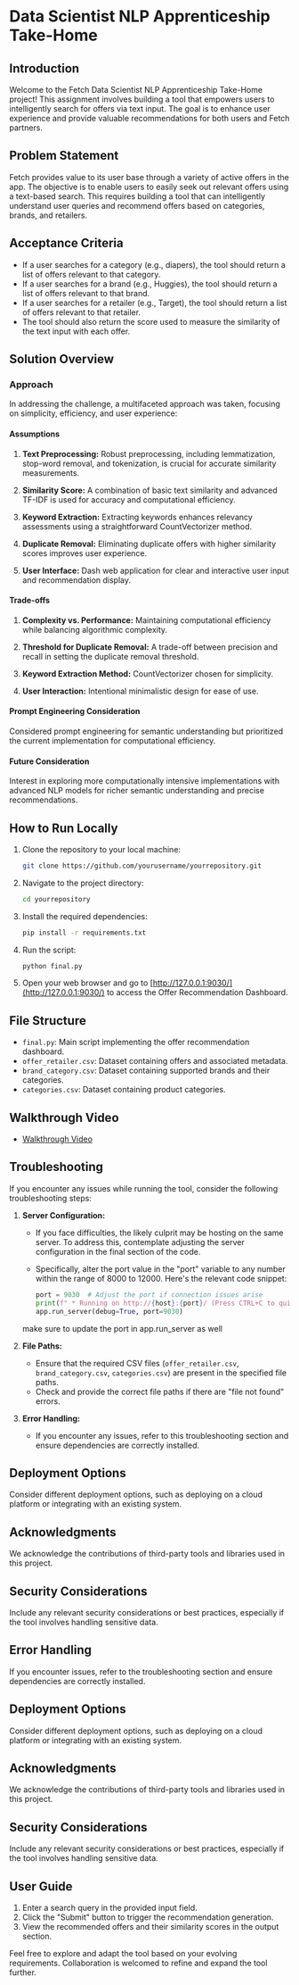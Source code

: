 # Data Scientist NLP Apprenticeship Take-Home

## Introduction

Welcome to the Fetch Data Scientist NLP Apprenticeship Take-Home project! This assignment involves building a tool that empowers users to intelligently search for offers via text input. The goal is to enhance user experience and provide valuable recommendations for both users and Fetch partners.

## Problem Statement

Fetch provides value to its user base through a variety of active offers in the app. The objective is to enable users to easily seek out relevant offers using a text-based search. This requires building a tool that can intelligently understand user queries and recommend offers based on categories, brands, and retailers.

## Acceptance Criteria

- If a user searches for a category (e.g., diapers), the tool should return a list of offers relevant to that category.
- If a user searches for a brand (e.g., Huggies), the tool should return a list of offers relevant to that brand.
- If a user searches for a retailer (e.g., Target), the tool should return a list of offers relevant to that retailer.
- The tool should also return the score used to measure the similarity of the text input with each offer.

## Solution Overview

### Approach

In addressing the challenge, a multifaceted approach was taken, focusing on simplicity, efficiency, and user experience:

#### Assumptions

1. **Text Preprocessing:** Robust preprocessing, including lemmatization, stop-word removal, and tokenization, is crucial for accurate similarity measurements.

2. **Similarity Score:** A combination of basic text similarity and advanced TF-IDF is used for accuracy and computational efficiency.

3. **Keyword Extraction:** Extracting keywords enhances relevancy assessments using a straightforward CountVectorizer method.

4. **Duplicate Removal:** Eliminating duplicate offers with higher similarity scores improves user experience.

5. **User Interface:** Dash web application for clear and interactive user input and recommendation display.

#### Trade-offs

1. **Complexity vs. Performance:** Maintaining computational efficiency while balancing algorithmic complexity.

2. **Threshold for Duplicate Removal:** A trade-off between precision and recall in setting the duplicate removal threshold.

3. **Keyword Extraction Method:** CountVectorizer chosen for simplicity.

4. **User Interaction:** Intentional minimalistic design for ease of use.

#### Prompt Engineering Consideration

Considered prompt engineering for semantic understanding but prioritized the current implementation for computational efficiency.

#### Future Consideration

Interest in exploring more computationally intensive implementations with advanced NLP models for richer semantic understanding and precise recommendations.

## How to Run Locally

1. Clone the repository to your local machine:

    ```bash
    git clone https://github.com/yourusername/yourrepository.git
    ```

2. Navigate to the project directory:

    ```bash
    cd yourrepository
    ```

3. Install the required dependencies:

    ```bash
    pip install -r requirements.txt
    ```

4. Run the script:

    ```bash
    python final.py
    ```

5. Open your web browser and go to [http://127.0.0.1:9030/](http://127.0.0.1:9030/) to access the Offer Recommendation Dashboard.

## File Structure

- `final.py`: Main script implementing the offer recommendation dashboard.
- `offer_retailer.csv`: Dataset containing offers and associated metadata.
- `brand_category.csv`: Dataset containing supported brands and their categories.
- `categories.csv`: Dataset containing product categories.

## Walkthrough Video

- [Walkthrough Video](https://github.com/yourusername/yourrepository/Walkthrough.mp4](https://github.com/Tarun-MR/Fetch/blob/main/Walkthrough.mp4))

## Troubleshooting

If you encounter any issues while running the tool, consider the following troubleshooting steps:

1. **Server Configuration:**
   - If you face difficulties, the likely culprit may be hosting on the same server. To address this, contemplate adjusting the server configuration in the final section of the code.
   - Specifically, alter the port value in the "port" variable to any number within the range of 8000 to 12000. Here's the relevant code snippet:

     ```python
     port = 9030  # Adjust the port if connection issues arise
     print(f" * Running on http://{host}:{port}/ (Press CTRL+C to quit)")
     app.run_server(debug=True, port=9030)
     ```
    make sure to update the port in app.run_server as well
2. **File Paths:**
   - Ensure that the required CSV files (`offer_retailer.csv`, `brand_category.csv`, `categories.csv`) are present in the specified file paths.
   - Check and provide the correct file paths if there are "file not found" errors.

3. **Error Handling:**
   - If you encounter any issues, refer to this troubleshooting section and ensure dependencies are correctly installed.

## Deployment Options

Consider different deployment options, such as deploying on a cloud platform or integrating with an existing system.

## Acknowledgments

We acknowledge the contributions of third-party tools and libraries used in this project.

## Security Considerations

Include any relevant security considerations or best practices, especially if the tool involves handling sensitive data.
## Error Handling

If you encounter issues, refer to the troubleshooting section and ensure dependencies are correctly installed.

## Deployment Options

Consider different deployment options, such as deploying on a cloud platform or integrating with an existing system.

## Acknowledgments

We acknowledge the contributions of third-party tools and libraries used in this project.

## Security Considerations

Include any relevant security considerations or best practices, especially if the tool involves handling sensitive data.

## User Guide

1. Enter a search query in the provided input field.
2. Click the "Submit" button to trigger the recommendation generation.
3. View the recommended offers and their similarity scores in the output section.

Feel free to explore and adapt the tool based on your evolving requirements. Collaboration is welcomed to refine and expand the tool further.
